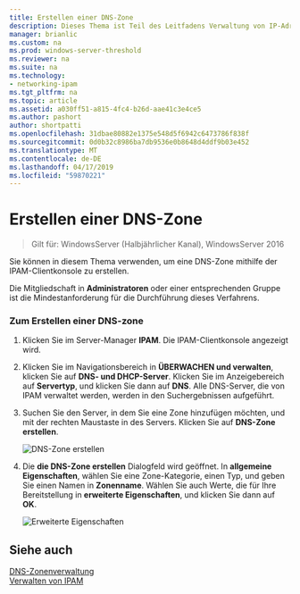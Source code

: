 ```yaml
---
title: Erstellen einer DNS-Zone
description: Dieses Thema ist Teil des Leitfadens Verwaltung von IP-Adressverwaltung (IPAM) in Windows Server 2016.
manager: brianlic
ms.custom: na
ms.prod: windows-server-threshold
ms.reviewer: na
ms.suite: na
ms.technology:
- networking-ipam
ms.tgt_pltfrm: na
ms.topic: article
ms.assetid: a030ff51-a815-4fc4-b26d-aae41c3e4ce5
ms.author: pashort
author: shortpatti
ms.openlocfilehash: 31dbae80882e1375e548d5f6942c6473786f838f
ms.sourcegitcommit: 0d0b32c8986ba7db9536e0b8648d4ddf9b03e452
ms.translationtype: MT
ms.contentlocale: de-DE
ms.lasthandoff: 04/17/2019
ms.locfileid: "59870221"
---
```

# <a name="create-a-dns-zone"></a>Erstellen einer DNS-Zone

>Gilt für: WindowsServer (Halbjährlicher Kanal), WindowsServer 2016

Sie können in diesem Thema verwenden, um eine DNS-Zone mithilfe der IPAM-Clientkonsole zu erstellen.  
  
Die Mitgliedschaft in **Administratoren** oder einer entsprechenden Gruppe ist die Mindestanforderung für die Durchführung dieses Verfahrens.  
  
### <a name="to-create-a-dns-zone"></a>Zum Erstellen einer DNS-zone  
  
1.  Klicken Sie im Server-Manager **IPAM**. Die IPAM-Clientkonsole angezeigt wird.  
  
2.  Klicken Sie im Navigationsbereich in **ÜBERWACHEN und verwalten**, klicken Sie auf **DNS- und DHCP-Server**. Klicken Sie im Anzeigebereich auf **Servertyp**, und klicken Sie dann auf **DNS**. Alle DNS-Server, die von IPAM verwaltet werden, werden in den Suchergebnissen aufgeführt.  
  
3.  Suchen Sie den Server, in dem Sie eine Zone hinzufügen möchten, und mit der rechten Maustaste in des Servers.  Klicken Sie auf **DNS-Zone erstellen**.  
  
    ![DNS-Zone erstellen](../../media/Create-a-DNS-Zone/ipam_CreateDNSZone_01a.jpg)  
  
4.  Die **die DNS-Zone erstellen** Dialogfeld wird geöffnet. In **allgemeine Eigenschaften**, wählen Sie eine Zone-Kategorie, einen Typ, und geben Sie einen Namen in **Zonenname**. Wählen Sie auch Werte, die für Ihre Bereitstellung in **erweiterte Eigenschaften**, und klicken Sie dann auf **OK**.  
  
    ![Erweiterte Eigenschaften](../../media/Create-a-DNS-Zone/ipam_CreateDNSZone_02a.jpg)  
  
## <a name="see-also"></a>Siehe auch  
[DNS-Zonenverwaltung](DNS-Zone-Management.md)  
[Verwalten von IPAM](Manage-IPAM.md)  
  



